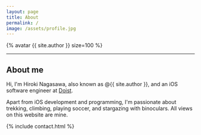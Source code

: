 ```yaml
---
layout: page
title: About
permalink: /
image: /assets/profile.jpg
---
```


{% avatar {{ site.author }} size=100 %}

---

<h2>About me</h2>

Hi, I'm Hiroki Nagasawa, also known as @{{ site.author }}, and an iOS software engineer at [Doist](https://doist.com).

Apart from iOS development and programming, I'm passionate about trekking, climbing, playing soccer, and stargazing with binoculars. All views on this website are mine.

{% include contact.html %}
